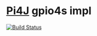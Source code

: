 [Pi4J](http://pi4j.com) gpio4s impl
==========================
[![Build Status](https://travis-ci.org/jw3/gpio4s-pi4j.svg?branch=master)](https://travis-ci.org/jw3/gpio4s-pi4j)
